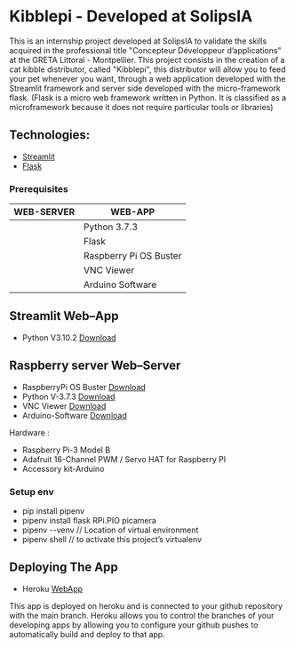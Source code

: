 # Kibblepi - Developed at SolipsIA

This is an internship project developed at SolipsIA to validate the skills acquired in the professional title "Concepteur Développeur d’applications" at the GRETA Littoral - Montpellier.
This project consists in the creation of a cat kibble distributor, called "Kibblepi", this distributor will allow you to feed your pet whenever you want, 
through a web application developed with the Streamlit framework and server side developed with the micro-framework flask. 
(Flask is a micro web framework written in Python. It is classified as a microframework because it does not require particular tools or libraries)


## Technologies:
- [Streamlit](https://streamlit.io/)
- [Flask](https://flask.palletsprojects.com/en/2.0.x/)

### Prerequisites

| WEB-SERVER | WEB-APP |
| ------ | ------------- |
    |Python 3.7.3 | Python 3.10.2  |
    |Flask | Streamlit |
    |Raspberry Pi OS Buster| - |
    |VNC Viewer| - |
    |Arduino Software| - |


## Streamlit Web–App
- Python V3.10.2 [Download](https://www.python.org/downloads/)

## Raspberry server Web–Server
 
- RaspberryPi OS Buster [Download](https://downloads.raspberrypi.org/raspios_armhf/images/raspios_armhf-2021-05-28/)
- Python V-3.7.3 [Download](https://www.python.org/downloads/release/python-373/)
- VNC Viewer [Download](https://www.realvnc.com/en/connect/download/viewer/)
- Arduino-Software [Download](https://www.arduino.cc/en/software)

Hardware :

- Raspberry Pi-3 Model B
- Adafruit 16-Channel PWM / Servo HAT for Raspberry PI
- Accessory kit-Arduino

### Setup env
- pip install pipenv
- pipenv install flask RPi.PIO picamera
- pipenv  --venv                          	// Location of virtual environment
- pipenv shell        // to activate this project’s virtualenv


## Deploying The App
+ Heroku [WebApp](https://kibblepi.herokuapp.com/)

This app is deployed on heroku and is connected to your github repository with the main branch. 
Heroku allows you to control the branches of your developing apps by allowing you to configure your github pushes to automatically build and deploy to that app.

        

